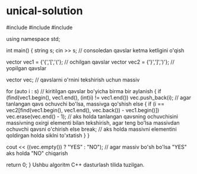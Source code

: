 # unical-solution

#include <iostream>
#include <vector>
#include <algorithm>

using namespace std;

int main()
{
  string s;
  cin >> s; // consoledan qavslar ketma ketligini o'qish
  
  vector<int> vec1 = {'{','[','('}; // ochilgan qavslar
  vector<int> vec2 = {'}',']',')'}; // yopilgan qavslar
  
  vector<int> vec; // qavslarni o'rnini tekshirish uchun massiv
  
  for (auto i : s) // kiritilgan qavslar bo'yicha birma bir aylanish
  {
    if (find(vec1.begin(), vec1.end(), (int)i) != vec1.end()) vec.push_back(i); // agar tanlangan qavs ochuvchi bo'lsa, massivga qo'shish
    else
    {
      if (i == vec2[find(vec1.begin(), vec1.end(), vec.back()) - vec1.begin()]) vec.erase(vec.end() - 1); // aks holda tanlangan qavsning ochuvchisini massivning oxirgi elementi bilan tekshirish, agar teng bo'lsa massivdan ochuvchi qavsni o'chirish
      else break; // aks holda massivni elementini qoldirgan holda siklni to'xtatish
    }
  }
  
  cout << ((vec.empty()) ? "YES" : "NO"); // agar massiv bo'sh bo'lsa "YES" aks holda "NO" chiqarish
  
  return 0;
}
Ushbu algoritm C++ dasturlash tilida tuzilgan.

